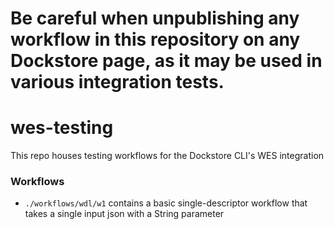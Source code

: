 # Be careful when unpublishing any workflow in this repository on any Dockstore page, as it may be used in various integration tests.

# wes-testing
This repo houses testing workflows for the Dockstore CLI's WES integration

### Workflows

- `./workflows/wdl/w1` contains a basic single-descriptor workflow that takes a single input json with a String parameter
